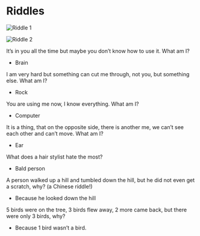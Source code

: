 # Riddles

![Riddle 1](/images/riddle-1.jpg "Riddle 1")

![Riddle 2](/images/riddle-2.jpg "Riddle 2")

It’s in you all the time but maybe you don’t know how to use it.
What am I?
* Brain

I am very hard but something can cut me through, not you, but something else. What am I?
* Rock

You are using me now, I know everything. What am I?
* Computer

It is a thing, that on the opposite side, there is another me, we can’t see each other and can’t move. What am I?
* Ear

What does a hair stylist hate the most?
* Bald person

A person walked up a hill and tumbled down the hill, but he did not even get a scratch, why? (a Chinese riddle!)
* Because he looked down the hill

5 birds were on the tree, 3 birds flew away, 2 more came back, but there were only 3 birds, why?
* Because 1 bird wasn’t a bird.
